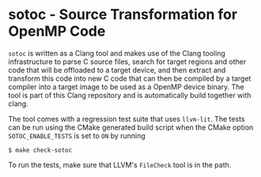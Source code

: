 # sotoc - Source Transformation for OpenMP Code



`sotoc` is written as a Clang tool and makes use of the Clang tooling infrastructure to parse C source files, search for target regions and other code that will be offloaded to a target device, and then extract and transform this code into new C code that can then be compiled by a target compiler into a target image to be used as a OpenMP device binary. The tool is part of this Clang repository and is automatically build together with clang.

The tool comes with a regression test suite that uses `llvm-lit`. The tests can be run using the CMake generated build script when the CMake option `SOTOC_ENABLE_TESTS` is set to `ON` by running 

```
$ make check-sotoc
```

To run the tests, make sure that LLVM's `FileCheck` tool is in the path. 


